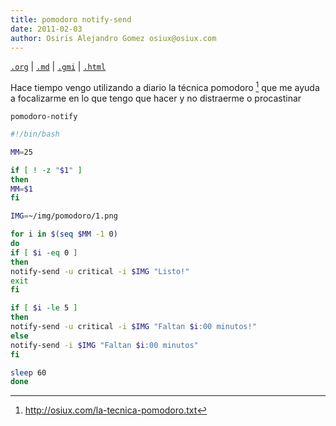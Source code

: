 ```yaml
---
title: pomodoro notify-send
date: 2011-02-03
author: Osiris Alejandro Gomez osiux@osiux.com
---
```


[`.org`](https://gitlab.com/osiux/osiux.gitlab.io/-/raw/master/pomodoro-notify-send.org) |
[`.md`](https://gitlab.com/osiux/osiux.gitlab.io/-/raw/master/pomodoro-notify-send.md) |
[`.gmi`](gemini://gmi.osiux.com/pomodoro-notify-send.gmi) |
[`.html`](https://osiux.gitlab.io/pomodoro-notify-send.html)

Hace tiempo vengo utilizando a diario la técnica pomodoro [^1] que me
ayuda a focalizarme en lo que tengo que hacer y no distraerme o
procastinar

`pomodoro-notify`

``` {.bash org-language="sh" results="none" exports="code"}
#!/bin/bash

MM=25

if [ ! -z "$1" ]
then
MM=$1
fi

IMG=~/img/pomodoro/1.png

for i in $(seq $MM -1 0)
do
if [ $i -eq 0 ]
then
notify-send -u critical -i $IMG "Listo!"
exit
fi

if [ $i -le 5 ]
then
notify-send -u critical -i $IMG "Faltan $i:00 minutos!"
else
notify-send -i $IMG "Faltan $i:00 minutos"
fi

sleep 60
done
```

[^1]: <http://osiux.com/la-tecnica-pomodoro.txt>

